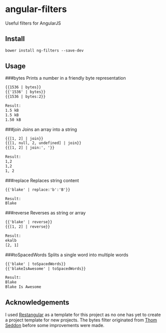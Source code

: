 angular-filters
===============

Useful filters for AngularJS

Install
-------
```html
bower install ng-filters --save-dev
```

Usage
-------

###bytes
Prints a number in a friendly byte representation<br/>

```html
{{1536 | bytes}}
{{'1536' | bytes}}
{{1536 | bytes:2}}

Result:
1.5 kB
1.5 kB
1.50 kB
```

###join
Joins an array into a string<br/>

```html
{{[1, 2] | join}}
{{[1, null, 2, undefined] | join}}
{{[1, 2] | join:', '}}

Result:
1,2
1,2
1, 2
```

###replace
Replaces string content<br/>

```html
{{'blake' | replace:'b':'B'}}

Result:
Blake
```

###reverse
Reverses as string or array<br/>

```html
{{'blake' | reverse}}
{{[1, 2] | reverse}}

Result:
ekalb
[2, 1]
```

###toSpacedWords
Splits a single word into multiple words<br/>

```html
{{'blake' | toSpacedWords}}
{{'blakeIsAwesome' | toSpacedWords}}

Result:
Blake
Blake Is Awesome
```

Acknowledgements
-------
I used [Restangular](https://github.com/mgonto/restangular) as a template for this project as no one has yet to create a project template for new projects.
The bytes filter originated from [Thom Seddon](https://gist.github.com/thomseddon/3511330) before some improvements were made.
